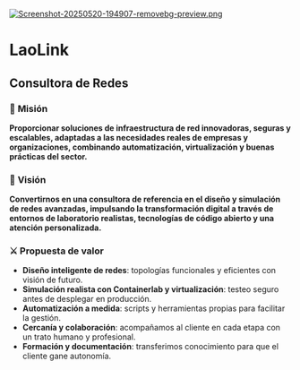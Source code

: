 [![Screenshot-20250520-194907-removebg-preview.png](https://i.postimg.cc/K4XrRxXf/Screenshot-20250520-194907-removebg-preview.png)](https://postimg.cc/ZvcyQk5v)

# LaoLink

## Consultora de Redes 

### 🧭 **Misión**

**Proporcionar soluciones de infraestructura de red innovadoras, seguras y escalables, adaptadas a las necesidades reales de empresas y organizaciones, combinando automatización, virtualización y buenas prácticas del sector.**

### 🌠 **Visión**

**Convertirnos en una consultora de referencia en el diseño y simulación de redes avanzadas, impulsando la transformación digital a través de entornos de laboratorio realistas, tecnologías de código abierto y una atención personalizada.**

### ⚔️ **Propuesta de valor**

- **Diseño inteligente de redes**: topologías funcionales y eficientes con visión de futuro.
- **Simulación realista con Containerlab y virtualización**: testeo seguro antes de desplegar en producción.
- **Automatización a medida**: scripts y herramientas propias para facilitar la gestión.
- **Cercanía y colaboración**: acompañamos al cliente en cada etapa con un trato humano y profesional.
- **Formación y documentación**: transferimos conocimiento para que el cliente gane autonomía.
